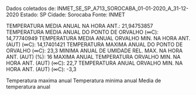 Dados coletados de: INMET_SE_SP_A713_SOROCABA_01-01-2020_A_31-12-2020
Estado: SP
Cidade: Sorocaba
Fonte: INMET


TEMPERATURA MEDIA ANUAL NA HORA ANT.: 21,94753857
TEMPERATURA MEDIA ANUAL DO PONTO DE ORVALHO (∞C): 14,77740949
TEMPERATURA MEDIA ANUAL ORVALHO MIN. NA HORA ANT. (AUT) (∞C): 14,17401421
TEMPERATURA MAXIMA ANUAL DO PONTO DE ORVALHO (∞C): 23,3
MINIMA ANUAL DE UMIDADE REL. MAX. NA HORA ANT. (AUT) (%): 16
MAXIMA ANUAL TEMPERATURA ORVALHO MIN. NA HORA ANT. (AUT) (∞C): 22,7
TEMPERATURA ANUAL ORVALHO MIN. NA HORA ANT. (AUT) (∞C): -3,3

Temperatura maxima anual
Temperatura minima anual
Media de temperatura anual


